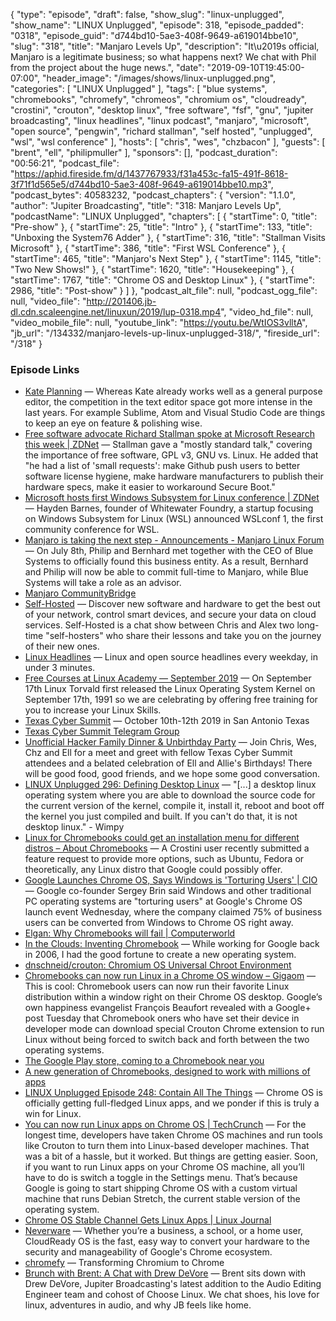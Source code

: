 {
  "type": "episode",
  "draft": false,
  "show_slug": "linux-unplugged",
  "show_name": "LINUX Unplugged",
  "episode": 318,
  "episode_padded": "0318",
  "episode_guid": "d744bd10-5ae3-408f-9649-a619014bbe10",
  "slug": "318",
  "title": "Manjaro Levels Up",
  "description": "It\u2019s official, Manjaro is a legitimate business; so what happens next? We chat with Phil from the project about the huge news.",
  "date": "2019-09-10T19:45:00-07:00",
  "header_image": "/images/shows/linux-unplugged.png",
  "categories": [
    "LINUX Unplugged"
  ],
  "tags": [
    "blue systems",
    "chromebooks",
    "chromefy",
    "chromeos",
    "chromium os",
    "cloudready",
    "crostini",
    "crouton",
    "desktop linux",
    "free software",
    "fsf",
    "gnu",
    "jupiter broadcasting",
    "linux headlines",
    "linux podcast",
    "manjaro",
    "microsoft",
    "open source",
    "pengwin",
    "richard stallman",
    "self hosted",
    "unplugged",
    "wsl",
    "wsl conference"
  ],
  "hosts": [
    "chris",
    "wes",
    "chzbacon"
  ],
  "guests": [
    "brent",
    "ell",
    "philipmuller"
  ],
  "sponsors": [],
  "podcast_duration": "00:56:21",
  "podcast_file": "https://aphid.fireside.fm/d/1437767933/f31a453c-fa15-491f-8618-3f71f1d565e5/d744bd10-5ae3-408f-9649-a619014bbe10.mp3",
  "podcast_bytes": 40583232,
  "podcast_chapters": {
    "version": "1.1.0",
    "author": "Jupiter Broadcasting",
    "title": "318: Manjaro Levels Up",
    "podcastName": "LINUX Unplugged",
    "chapters": [
      {
        "startTime": 0,
        "title": "Pre-show"
      },
      {
        "startTime": 25,
        "title": "Intro"
      },
      {
        "startTime": 133,
        "title": "Unboxing the System76 Adder"
      },
      {
        "startTime": 316,
        "title": "Stallman Visits Microsoft"
      },
      {
        "startTime": 386,
        "title": "First WSL Conference"
      },
      {
        "startTime": 465,
        "title": "Manjaro's Next Step"
      },
      {
        "startTime": 1145,
        "title": "Two New Shows!"
      },
      {
        "startTime": 1620,
        "title": "Housekeeping"
      },
      {
        "startTime": 1767,
        "title": "Chrome OS and Desktop Linux"
      },
      {
        "startTime": 2986,
        "title": "Post-show"
      }
    ]
  },
  "podcast_alt_file": null,
  "podcast_ogg_file": null,
  "video_file": "http://201406.jb-dl.cdn.scaleengine.net/linuxun/2019/lup-0318.mp4",
  "video_hd_file": null,
  "video_mobile_file": null,
  "youtube_link": "https://youtu.be/WtIOS3vlltA",
  "jb_url": "/134332/manjaro-levels-up-linux-unplugged-318/",
  "fireside_url": "/318"
}


### Episode Links

  * [Kate Planning](https://kate-editor.org/post/2019/2019-09-09-kate-planning/ "Kate Planning") — Whereas Kate already works well as a general purpose editor, the competition in the text editor space got more intense in the last years. For example Sublime, Atom and Visual Studio Code are things to keep an eye on feature & polishing wise.
  * [Free software advocate Richard Stallman spoke at Microsoft Research this week | ZDNet](https://www.zdnet.com/article/free-software-advocate-richard-stallman-spoke-at-microsoft-research-this-week/ "Free software advocate Richard Stallman spoke at Microsoft Research this week | ZDNet") — Stallman gave a "mostly standard talk," covering the importance of free software, GPL v3, GNU vs. Linux. He added that "he had a list of 'small requests': make Github push users to better software license hygiene, make hardware manufacturers to publish their hardware specs, make it easier to workaround Secure Boot."
  * [Microsoft hosts first Windows Subsystem for Linux conference | ZDNet](https://www.zdnet.com/article/microsoft-hosts-first-windows-subsystem-for-linux-conference/ "Microsoft hosts first Windows Subsystem for Linux conference | ZDNet") — Hayden Barnes, founder of Whitewater Foundry, a startup focusing on Windows Subsystem for Linux (WSL) announced WSLconf 1, the first community conference for WSL.
  * [Manjaro is taking the next step - Announcements - Manjaro Linux Forum](https://forum.manjaro.org/t/manjaro-is-taking-the-next-step/102105 "Manjaro is taking the next step - Announcements - Manjaro Linux Forum") — On July 8th, Philip and Bernhard met together with the CEO of Blue Systems to officially found this business entity. As a result, Bernhard and Philip will now be able to commit full-time to Manjaro, while Blue Systems will take a role as an advisor. 
  * [Manjaro CommunityBridge](https://funding.communitybridge.org/projects/f44da17d-70da-45f3-8f9b-0ae733494167 "Manjaro CommunityBridge")
  * [Self-Hosted](https://selfhosted.show/ "Self-Hosted") — Discover new software and hardware to get the best out of your network, control smart devices, and secure your data on cloud services. Self-Hosted is a chat show between Chris and Alex two long-time "self-hosters" who share their lessons and take you on the journey of their new ones.
  * [Linux Headlines](https://linuxheadlines.show/ "Linux Headlines") — Linux and open source headlines every weekday, in under 3 minutes. 
  * [Free Courses at Linux Academy — September 2019](https://linuxacademy.com/blog/uncategorized/free-courses-at-linux-academy-september-2019/ "Free Courses at Linux Academy — September 2019") — On September 17th Linux Torvald first released the Linux Operating System Kernel on September 17th, 1991 so we are celebrating by offering free training for you to increase your Linux Skills. 
  * [Texas Cyber Summit](https://www.texascybersummit.org/ "Texas Cyber Summit") — October 10th-12th 2019 in San Antonio Texas
  * [Texas Cyber Summit Telegram Group](https://t.me/tcs2019 "Texas Cyber Summit Telegram Group")
  * [Unofficial Hacker Family Dinner & Unbirthday Party](https://www.meetup.com/jupiterbroadcasting/events/262984590/ "Unofficial Hacker Family Dinner & Unbirthday Party") — Join Chris, Wes, Chz and Ell for a meet and greet with fellow Texas Cyber Summit attendees and a belated celebration of Ell and Allie's Birthdays! There will be good food, good friends, and we hope some good conversation. 
  * [LINUX Unplugged 296: Defining Desktop Linux](https://linuxunplugged.com/296?t=2234 "LINUX Unplugged 296: Defining Desktop Linux") — "[...] a desktop linux operating system where you are able to download the source code for the current version of the kernel, compile it, install it, reboot and boot off the kernel you just compiled and built. If you can't do that, it is not desktop linux." - Wimpy
  * [Linux for Chromebooks could get an installation menu for different distros – About Chromebooks](https://www.aboutchromebooks.com/news/crostini-linux-for-chromebooks-distro-menu-debian-fedora-ubuntu/ "Linux for Chromebooks could get an installation menu for different distros – About Chromebooks") — A Crostini user recently submitted a feature request to provide more options, such as Ubuntu, Fedora or theoretically, any Linux distro that Google could possibly offer.
  * [Google Launches Chrome OS, Says Windows is 'Torturing Users' | CIO](https://www.cio.com/article/2408216/google-launches-chrome-os--says-windows-is--torturing-users-.html "Google Launches Chrome OS, Says Windows is 'Torturing Users' | CIO") — Google co-founder Sergey Brin said Windows and other traditional PC operating systems are "torturing users" at Google's Chrome OS launch event Wednesday, where the company claimed 75% of business users can be converted from Windows to Chrome OS right away. 
  * [Elgan: Why Chromebooks will fail | Computerworld](https://www.computerworld.com/article/2508026/elgan--why-chromebooks-will-fail.html "Elgan: Why Chromebooks will fail | Computerworld")
  * [In the Clouds: Inventing Chromebook](http://blog.jeff-nelson.com/2012/11/on-inventing-chromebook.html "In the Clouds: Inventing Chromebook") — While working for Google back in 2006, I had the good fortune to create a new operating system. 
  * [dnschneid/crouton: Chromium OS Universal Chroot Environment](https://github.com/dnschneid/crouton "dnschneid/crouton: Chromium OS Universal Chroot Environment")
  * [Chromebooks can now run Linux in a Chrome OS window – Gigaom](https://gigaom.com/2014/12/30/chromebooks-can-now-run-linux-in-a-chrome-os-window/ "Chromebooks can now run Linux in a Chrome OS window – Gigaom") — This is cool: Chromebook users can now run their favorite Linux distribution within a window right on their Chrome OS desktop. Google’s own happiness evangelist François Beaufort revealed with a Google+ post Tuesday that Chromebook oners who have set their device in developer mode can download special Crouton Chrome extension to run Linux without being forced to switch back and forth between the two operating systems. 
  * [The Google Play store, coming to a Chromebook near you](https://blog.google/products/chromebooks/the-google-play-store-coming-to/ "The Google Play store, coming to a Chromebook near you")
  * [A new generation of Chromebooks, designed to work with millions of apps](https://blog.google/products/chromebooks/new-generation-chromebooks-designed-work-millions-apps/ "A new generation of Chromebooks, designed to work with millions of apps")
  * [LINUX Unplugged Episode 248: Contain All The Things](https://linuxunplugged.com/248 "LINUX Unplugged Episode 248: Contain All The Things") — Chrome OS is officially getting full-fledged Linux apps, and we ponder if this is truly a win for Linux. 
  * [You can now run Linux apps on Chrome OS | TechCrunch](https://techcrunch.com/2018/05/08/you-can-now-run-linux-apps-on-chrome-os/ "You can now run Linux apps on Chrome OS | TechCrunch") — For the longest time, developers have taken Chrome OS machines and run tools like Crouton to turn them into Linux-based developer machines. That was a bit of a hassle, but it worked. But things are getting easier. Soon, if you want to run Linux apps on your Chrome OS machine, all you’ll have to do is switch a toggle in the Settings menu. That’s because Google is going to start shipping Chrome OS with a custom virtual machine that runs Debian Stretch, the current stable version of the operating system. 
  * [Chrome OS Stable Channel Gets Linux Apps | Linux Journal](https://www.linuxjournal.com/content/chrome-os-stable-channel-gets-linux-apps "Chrome OS Stable Channel Gets Linux Apps | Linux Journal")
  * [Neverware](https://www.neverware.com/#intro "Neverware") — Whether you’re a business, a school, or a home user, CloudReady OS is the fast, easy way to convert your hardware to the security and manageability of Google's Chrome ecosystem. 
  * [chromefy](https://github.com/imperador/chromefy "chromefy") — Transforming Chromium to Chrome 
  * [Brunch with Brent: A Chat with Drew DeVore](https://extras.show/10 "Brunch with Brent: A Chat with Drew DeVore") — Brent sits down with Drew DeVore, Jupiter Broadcasting's latest addition to the Audio Editing Engineer team and cohost of Choose Linux. We chat shoes, his love for linux, adventures in audio, and why JB feels like home. 


